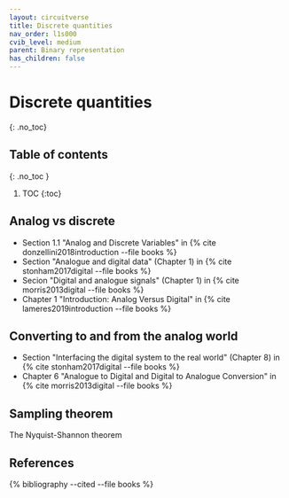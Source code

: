 ```yaml
---
layout: circuitverse
title: Discrete quantities
nav_order: l1s000
cvib_level: medium
parent: Binary representation
has_children: false
---
```



# Discrete quantities
{: .no_toc}


## Table of contents
{: .no_toc }

1. TOC
{:toc}


## Analog vs discrete

-   Section 1.1 "Analog and Discrete Variables" in {% cite donzellini2018introduction --file books %}
-   Section "Analogue and digital data" (Chapter 1) in {% cite stonham2017digital --file books %}
-   Secion "Digital and analogue signals" (Chapter 1) in {% cite morris2013digital --file books %}
-   Chapter 1 "Introduction: Analog Versus Digital" in {% cite lameres2019introduction --file books %}


## Converting to and from the analog world

-   Section "Interfacing the digital system to the real world" (Chapter 8) in {% cite stonham2017digital --file books %}
-   Chapter 6 "Analogue to Digital and Digital to Analogue Conversion" in {% cite morris2013digital --file books %}


## Sampling theorem

The Nyquist-Shannon theorem


## References

{% bibliography --cited --file books %}
